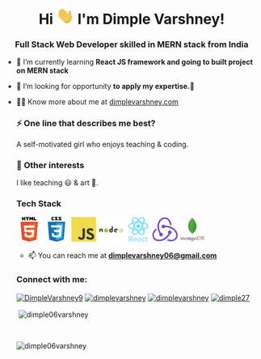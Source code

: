 <h1 align="center">Hi <img src="https://raw.githubusercontent.com/ABSphreak/ABSphreak/master/gifs/Hi.gif" width="35"> I'm Dimple Varshney!</h1>
<h3 align="center">Full Stack Web Developer skilled in MERN stack from India</h3>

- 🔭 I’m currently learning **React JS framework and going to built project on MERN stack**

- 🤝 I’m looking for opportunity **to apply my expertise.🌻**

- 👨‍💻 Know more about me at [dimplevarshney.com](https://dimple-varshney.netlify.app/)

  ### ⚡ One line that describes me best? 
  A self-motivated girl who enjoys teaching & coding.
  
  ### 👯 Other interests
  I like teaching :smiley: & art :art:.
  
  <h3>Tech Stack</h3>
  <p>
  <img width="50px" height="50px" src="https://raw.githubusercontent.com/devicons/devicon/master/icons/html5/html5-original-wordmark.svg" />
  <img width="50px" height="50px" src="https://raw.githubusercontent.com/devicons/devicon/master/icons/css3/css3-original-wordmark.svg"/>
  <img width="50px" height="50px" src="https://raw.githubusercontent.com/devicons/devicon/master/icons/javascript/javascript-original.svg"/>
  <img width="50px" height="50px" src="https://raw.githubusercontent.com/devicons/devicon/master/icons/nodejs/nodejs-original-wordmark.svg"/>
  <img width="50px" height="50px" src="https://raw.githubusercontent.com/devicons/devicon/master/icons/react/react-original-wordmark.svg" />
  <img width="50px" height="50px" src="https://raw.githubusercontent.com/devicons/devicon/master/icons/redux/redux-original.svg"/>
  <img width="50px" height="50px" src="https://raw.githubusercontent.com/devicons/devicon/master/icons/mongodb/mongodb-original-wordmark.svg"/>
    </p>

    - 📫 You can reach me at **dimplevarshney06@gmail.com**

    <h3 align="left">Connect with me:</h3>
    <p align="left">
    <a href="https://twitter.com/DimpleVarshney9" target="blank"><img align="center" src="https://raw.githubusercontent.com/rahuldkjain/github-profile-readme-generator/master/src/images/icons/Social/twitter.svg" alt="DimpleVarshney9" height="30" width="40" /></a>
    <a href="https://www.linkedin.com/in/dimple-varshney-497a57186/" target="blank"><img align="center" src="https://raw.githubusercontent.com/rahuldkjain/github-profile-readme-generator/master/src/images/icons/Social/linked-in-alt.svg" alt="dimplevarshney" height="30" width="40" /></a>  
    <a href="https://www.hackerrank.com/Dimple_27" target="blank"><img align="center" src="https://raw.githubusercontent.com/rahuldkjain/github-profile-readme-generator/master/src/images/icons/Social/hackerrank.svg" alt="dimplevarshney" height="30" width="40" /></a>  
    <a href="https://leetcode.com/dimple27/" target="blank"><img align="center" src="https://raw.githubusercontent.com/rahuldkjain/github-profile-readme-generator/master/src/images/icons/Social/leet-code.svg" alt="dimple27" height="30" width="40" /></a>
    </p>

    <p>&nbsp;<img align="center" src="https://github-readme-stats.vercel.app/api?username=dimple06varshney&show_icons=true&locale=en" alt="dimple06varshney" /></p>
    <br/>
    <p><img align="left" src="https://github-readme-stats.vercel.app/api/top-langs?username=dimple06varshney&show_icons=true&locale=en&layout=compact" alt="dimple06varshney" /></p>

